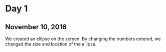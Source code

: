 # Day 1
## November 10, 2016

We created an ellipse on the screen. By changing the numbers entered, we changed the size and location of the ellipse.